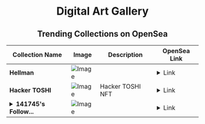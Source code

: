 <div align="center">

# Digital Art Gallery

## Trending Collections on OpenSea

| Collection Name                       | Image                                                                                     | Description                       | OpenSea Link                                                                                          |
|---------------------------------------|-------------------------------------------------------------------------------------------|-----------------------------------|--------------------------------------------------------------------------------------------------------|
| **Hellman** | ![Image](https://i.seadn.io/s/raw/files/3f9006215e437060fa821dda2126ea82.jpg?w=500&auto=format?w=200&auto=format) |  | <details><summary>Link</summary>[Hellman](https://opensea.io/collection/hellman-4)</details> |
| **Hacker TOSHI** | ![Image](https://i.seadn.io/s/raw/files/138806cd1845f664283b5aee8fffb87a.jpg?w=500&auto=format?w=200&auto=format) | Hacker TOSHI NFT | <details><summary>Link</summary>[Hacker TOSHI](https://opensea.io/collection/hacker-toshi)</details> |
| **<details><summary>141745's Follow...</summary>141745's Follower</details>** | ![Image](https://i.seadn.io/s/raw/files/19f9f090920392cc3650cbdf4361755b.png?w=500&auto=format?w=200&auto=format) |  | <details><summary>Link</summary>[141745's Follower](https://opensea.io/collection/141745-s-follower)</details> |

</div>